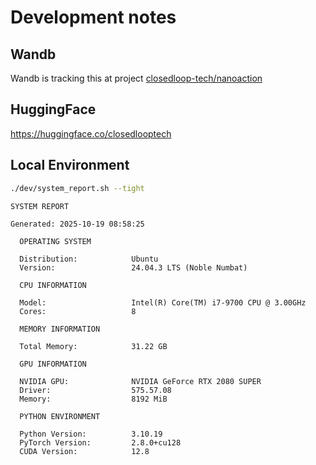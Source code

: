 # Development notes

## Wandb

Wandb is tracking this at project [closedloop-tech/nanoaction](https://wandb.ai/closedloop-tech/nanoaction)

## HuggingFace

<https://huggingface.co/closedlooptech>


## Local Environment

```bash
./dev/system_report.sh --tight
```

```text
SYSTEM REPORT

Generated: 2025-10-19 08:58:25

  OPERATING SYSTEM

  Distribution:            Ubuntu
  Version:                 24.04.3 LTS (Noble Numbat)

  CPU INFORMATION

  Model:                   Intel(R) Core(TM) i7-9700 CPU @ 3.00GHz
  Cores:                   8

  MEMORY INFORMATION

  Total Memory:            31.22 GB

  GPU INFORMATION

  NVIDIA GPU:              NVIDIA GeForce RTX 2080 SUPER
  Driver:                  575.57.08
  Memory:                  8192 MiB

  PYTHON ENVIRONMENT

  Python Version:          3.10.19
  PyTorch Version:         2.8.0+cu128
  CUDA Version:            12.8
```
